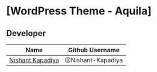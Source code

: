 # [WordPress Theme - Aquila]

## Developer

| Name                                                  | Github Username   |
| ----------------------------------------------------- | ----------------- |
| [Nishant Kapadiya](mailto:nishantkapadiya8@gmail.com) | @Nishant-Kapadiya |
